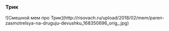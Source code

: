 <h3> Трик </h3>
![Смешной мем про Трик](http://risovach.ru/upload/2018/02/mem/paren-zasmotrelsya-na-druguju-devushku_168350696_orig_.jpg)
